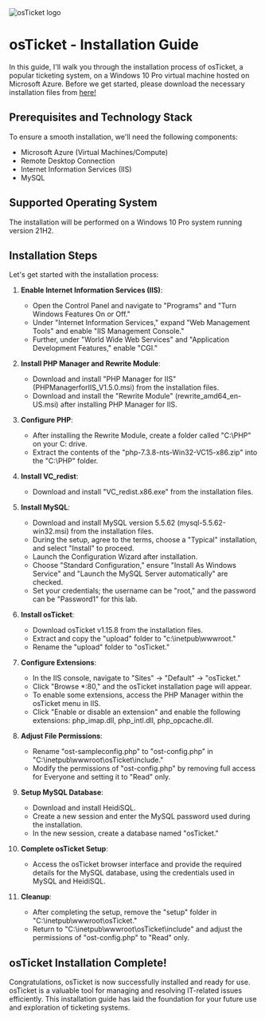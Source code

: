 <img src="https://i.imgur.com/Clzj7Xs.png" alt="osTicket logo"/>
<h1>osTicket - Installation Guide</h1>
In this guide, I'll walk you through the installation process of osTicket, a popular ticketing system, on a Windows 10 Pro virtual machine hosted on Microsoft Azure. Before we get started, please download the necessary installation files from  <a href="https://drive.google.com/drive/u/2/folders/1APMfNyfNzcxZC6EzdaNfdZsUwxWYChf6">here!</a>

<h2>Prerequisites and Technology Stack</h2>
To ensure a smooth installation, we'll need the following components:

- Microsoft Azure (Virtual Machines/Compute)
- Remote Desktop Connection
- Internet Information Services (IIS)
- MySQL

<h2>Supported Operating System</h2>
The installation will be performed on a Windows 10 Pro system running version 21H2.

<h2>Installation Steps</h2>
Let's get started with the installation process:

1. **Enable Internet Information Services (IIS)**: 
   - Open the Control Panel and navigate to "Programs" and "Turn Windows Features On or Off." 
   - Under "Internet Information Services," expand "Web Management Tools" and enable "IIS Management Console." 
   - Further, under "World Wide Web Services" and "Application Development Features," enable "CGI."

2. **Install PHP Manager and Rewrite Module**:
   - Download and install "PHP Manager for IIS" (PHPManagerforIIS_V1.5.0.msi) from the installation files.
   - Download and install the "Rewrite Module" (rewrite_amd64_en-US.msi) after installing PHP Manager for IIS.

3. **Configure PHP**:
   - After installing the Rewrite Module, create a folder called "C:\PHP" on your C: drive.
   - Extract the contents of the "php-7.3.8-nts-Win32-VC15-x86.zip" into the "C:\PHP" folder.

4. **Install VC_redist**:
   - Download and install "VC_redist.x86.exe" from the installation files.

5. **Install MySQL**:
   - Download and install MySQL version 5.5.62 (mysql-5.5.62-win32.msi) from the installation files.
   - During the setup, agree to the terms, choose a "Typical" installation, and select "Install" to proceed.
   - Launch the Configuration Wizard after installation.
   - Choose "Standard Configuration," ensure "Install As Windows Service" and "Launch the MySQL Server automatically" are checked.
   - Set your credentials; the username can be "root," and the password can be "Password1" for this lab.

6. **Install osTicket**:
   - Download osTicket v1.15.8 from the installation files.
   - Extract and copy the "upload" folder to "c:\inetpub\wwwroot."
   - Rename the "upload" folder to "osTicket."

7. **Configure Extensions**:
   - In the IIS console, navigate to "Sites" -> "Default" -> "osTicket."
   - Click "Browse *:80," and the osTicket installation page will appear.
   - To enable some extensions, access the PHP Manager within the osTicket menu in IIS. 
   - Click "Enable or disable an extension" and enable the following extensions: php_imap.dll, php_intl.dll, php_opcache.dll.

8. **Adjust File Permissions**:
   - Rename "ost-sampleconfig.php" to "ost-config.php" in "C:\inetpub\wwwroot\osTicket\include."
   - Modify the permissions of "ost-config.php" by removing full access for Everyone and setting it to "Read" only.

9. **Setup MySQL Database**:
   - Download and install HeidiSQL.
   - Create a new session and enter the MySQL password used during the installation.
   - In the new session, create a database named "osTicket."

10. **Complete osTicket Setup**:
    - Access the osTicket browser interface and provide the required details for the MySQL database, using the credentials used in MySQL and HeidiSQL.

11. **Cleanup**:
    - After completing the setup, remove the "setup" folder in "C:\inetpub\wwwroot\osTicket."
    - Return to "C:\inetpub\wwwroot\osTicket\include" and adjust the permissions of "ost-config.php" to "Read" only.

<h2>osTicket Installation Complete!</h2>
Congratulations, osTicket is now successfully installed and ready for use. osTicket is a valuable tool for managing and resolving IT-related issues efficiently. This installation guide has laid the foundation for your future use and exploration of ticketing systems.
